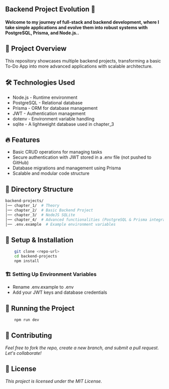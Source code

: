 ## Backend Project Evolution 🚀
#### Welcome to my journey of full-stack and backend development, where I take simple applications and evolve them into robust systems with PostgreSQL, Prisma, and Node.js..

## 📌 Project Overview
This repository showcases multiple backend projects, transforming a basic To-Do App into more advanced applications with scalable architecture.

## 🛠️ Technologies Used
* Node.js - Runtime environment
* PostgreSQL - Relational database
* Prisma - ORM for database management
* JWT - Authentication management
* dotenv - Environment variable handling
* sqlite - A lightweight database used in chapter_3

## 🔥 Features
* Basic CRUD operations for managing tasks
* Secure authentication with JWT stored in a .env file (not pushed to GitHub)
* Database migrations and management using Prisma
* Scalable and modular code structure

## 📂 Directory Structure
```sh
backend-projects/
│── chapter_1/  # Theory
│── chapter_2/  # Basic Backend Project
│── chapter_3/  # NodeJS SQLite
│── chapter_4/  # Advanced functionalities (PostgreSQL & Prisma integration, JWT authentication & secure keys)
│── .env.example  # Example environment variables
```
## 🚀 Setup & Installation
```sh
    git clone <repo-url>
    cd backend-projects
    npm install

```

### 🏗️ Setting Up Environment Variables
* Rename .env.example to .env
* Add your JWT keys and database credentials

## 🏃 Running the Project
```sh
    npm run dev
```

## 🙌 Contributing
_Feel free to fork the repo, create a new branch, and submit a pull request. Let's collaborate!_

## 📜 License
_This project is licensed under the MIT License._